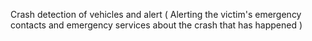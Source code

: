 Crash detection of vehicles and alert ( Alerting the victim's emergency contacts and emergency services about the crash that has happened )
